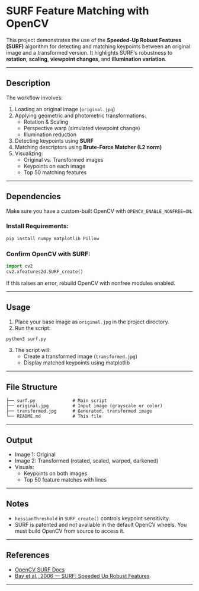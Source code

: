 # SURF Feature Matching with OpenCV

This project demonstrates the use of the **Speeded-Up Robust Features (SURF)** algorithm for detecting and matching keypoints between an original image and a transformed version. It highlights SURF's robustness to **rotation**, **scaling**, **viewpoint changes**, and **illumination variation**.

---

## Description

The workflow involves:

1. Loading an original image (`original.jpg`)
2. Applying geometric and photometric transformations:
   - Rotation & Scaling
   - Perspective warp (simulated viewpoint change)
   - Illumination reduction
3. Detecting keypoints using **SURF**
4. Matching descriptors using **Brute-Force Matcher (L2 norm)**
5. Visualizing:
   - Original vs. Transformed images
   - Keypoints on each image
   - Top 50 matching features

---

## Dependencies

Make sure you have a custom-built OpenCV with `OPENCV_ENABLE_NONFREE=ON`.

### Install Requirements:
```bash
pip install numpy matplotlib Pillow
```

### Confirm OpenCV with SURF:
```python
import cv2
cv2.xfeatures2d.SURF_create()
```

If this raises an error, rebuild OpenCV with nonfree modules enabled.

---

## Usage

1. Place your base image as `original.jpg` in the project directory.
2. Run the script:
```bash
python3 surf.py
```
3. The script will:
   - Create a transformed image (`transformed.jpg`)
   - Display matched keypoints using matplotlib

---

## File Structure

```
├── surf.py         	 # Main script
├── original.jpg         # Input image (grayscale or color)
├── transformed.jpg      # Generated, transformed image
└── README.md            # This file
```

---

## Output

- Image 1: Original
- Image 2: Transformed (rotated, scaled, warped, darkened)
- Visuals:
  - Keypoints on both images
  - Top 50 feature matches with lines

---

## Notes

- `hessianThreshold` in `SURF_create()` controls keypoint sensitivity.
- SURF is patented and not available in the default OpenCV wheels. You must build OpenCV from source to access it.

---

## References

- [OpenCV SURF Docs](https://docs.opencv.org/master/d5/df7/classcv_1_1xfeatures2d_1_1SURF.html)
- [Bay et al., 2006 — SURF: Speeded Up Robust Features](https://link.springer.com/article/10.1007/s11263-006-0039-z)

---


